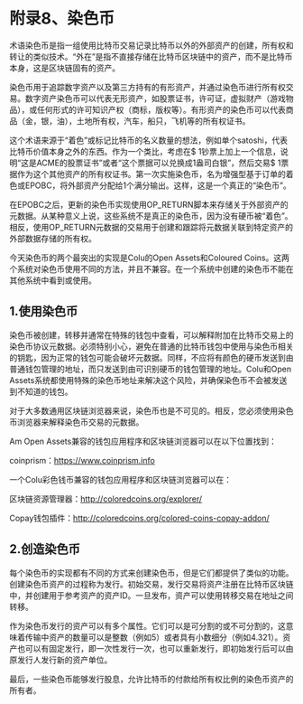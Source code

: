 # 附录8、染色币

术语染色币是指一组使用比特币交易记录比特币以外的外部资产的创建，所有权和转让的类似技术。“外在”是指不直接存储在比特币区块链中的资产，而不是比特币本身，这是区块链固有的资产。

 染色币用于追踪数字资产以及第三方持有的有形资产，并通过染色币进行所有权交易。数字资产染色币可以代表无形资产，如股票证书，许可证，虚拟财产（游戏物品），或任何形式的许可知识产权（商标，版权等）。有形资产的染色币可以代表商品（金，银，油），土地所有权，汽车，船只，飞机等的所有权证书。

 这个术语来源于“着色”或标记比特币的名义数量的想法，例如单个satoshi，代表比特币价值本身之外的东西。作为一个类比，考虑在$ 1钞票上加上一个信息，说明“这是ACME的股票证书”或者“这个票据可以兑换成1盎司白银”，然后交易$ 1票据作为这个其他资产的所有权证书。第一次实施染色币，名为增强型基于订单的着色或EPOBC，将外部资产分配给1个满分输出。这样，这是一个真正的“染色币”。

 在EPOBC之后，更新的染色币实现使用OP_RETURN脚本来存储关于外部资产的元数据。从某种意义上说，这些系统不是真正的染色币，因为没有硬币被“着色”。相反，使用OP_RETURN元数据的交易用于创建和跟踪将元数据关联到特定资产的外部数据存储的所有权。

今天染色币的两个最突出的实现是Colu的Open Assets和Coloured Coins。这两个系统对染色币使用不同的方法，并且不兼容。在一个系统中创建的染色币不能在其他系统中看到或使用。

## 1.使用染色币

 染色币被创建，转移并通常在特殊的钱包中查看，可以解释附加在比特币交易上的染色币协议元数据。必须特别小心，避免在普通的比特币钱包中使用与染色币相关的钥匙，因为正常的钱包可能会破坏元数据。同样，不应将有颜色的硬币发送到由普通钱包管理的地址，而只发送到由可识别硬币的钱包管理的地址。Colu和Open Assets系统都使用特殊的染色币地址来解决这个风险，并确保染色币不会被发送到不知道的钱包。

 对于大多数通用区块链浏览器来说，染色币也是不可见的。相反，您必须使用染色币浏览器来解释染色币交易的元数据。

 Am Open Assets兼容的钱包应用程序和区块链浏览器可以在以下位置找到：

 coinprism：https://www.coinprism.info

 一个Colu彩色钱币兼容的钱包应用程序和区块链浏览器可以在：

 区块链资源管理器：http://coloredcoins.org/explorer/

 Copay钱包插件：http://coloredcoins.org/colored-coins-copay-addon/

## 2.创造染色币

 每个染色币的实现都有不同的方式来创建染色币，但是它们都提供了类似的功能。创建染色币资产的过程称为发行。初始交易，发行交易将资产注册在比特币区块链中，并创建用于参考资产的资产ID。一旦发布，资产可以使用转移交易在地址之间转移。

 作为染色币发行的资产可以有多个属性。它们可以是可分割的或不可分割的，这意味着传输中资产的数量可以是整数（例如5）或者具有小数细分（例如4.321）。资产也可以有固定发行，即一次性发行一次，也可以重新发行，即初始发行后可以由原发行人发行新的资产单位。

 最后，一些染色币能够发行股息，允许比特币的付款给所有权比例的染色币资产的所有者。